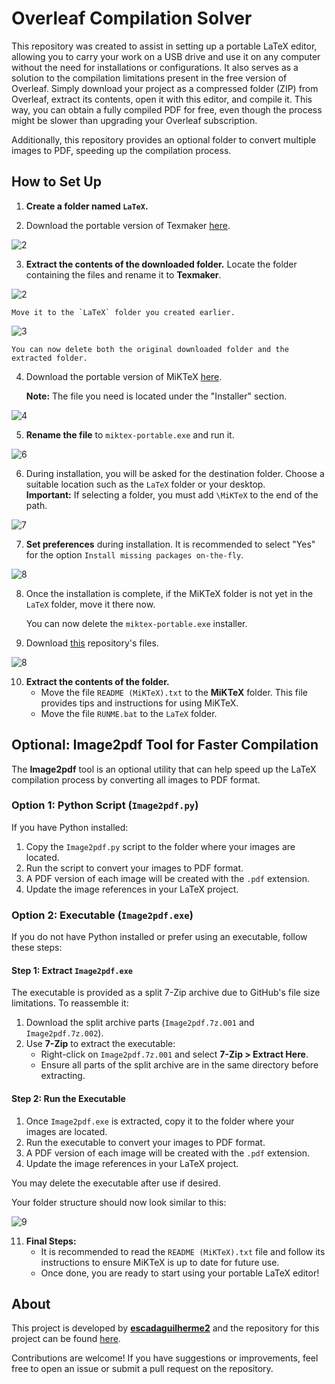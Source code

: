 # Overleaf Compilation Solver

This repository was created to assist in setting up a portable LaTeX editor, allowing you to carry your work on a USB drive and use it on any computer without the need for installations or configurations. It also serves as a solution to the compilation limitations present in the free version of Overleaf. Simply download your project as a compressed folder (ZIP) from Overleaf, extract its contents, open it with this editor, and compile it. This way, you can obtain a fully compiled PDF for free, even though the process might be slower than upgrading your Overleaf subscription.

Additionally, this repository provides an optional folder to convert multiple images to PDF, speeding up the compilation process.

## How to Set Up

1. **Create a folder named `LaTeX`.**

2. Download the portable version of Texmaker [here](https://www.xm1math.net/texmaker/download.html).

![2](https://github.com/user-attachments/assets/6d7c30d6-9de2-41f8-8689-4d8b78157c93)

3. **Extract the contents of the downloaded folder.**
    Locate the folder containing the files and rename it to **Texmaker**.

![2](https://github.com/user-attachments/assets/98ebc038-80dd-4c04-96b2-f260c99ee479)

    Move it to the `LaTeX` folder you created earlier.

![3](https://github.com/user-attachments/assets/3917ade8-2a5f-4e50-8d63-358224b53609)

    You can now delete both the original downloaded folder and the extracted folder.

4. Download the portable version of MiKTeX [here](https://miktex.org/download).

    **Note:** The file you need is located under the "Installer" section.

![4](https://github.com/user-attachments/assets/b8691310-2b15-4245-a799-7c1f99cd2a63)

5. **Rename the file** to `miktex-portable.exe` and run it.

![6](https://github.com/user-attachments/assets/9c2433a7-d1b5-4c16-a429-c44c9f70117c)

6. During installation, you will be asked for the destination folder. Choose a suitable location such as the `LaTeX` folder or your desktop.  
    **Important:** If selecting a folder, you must add `\MiKTeX` to the end of the path.
    
![7](https://github.com/user-attachments/assets/2bb05192-9cf8-45e4-97c6-ab44d8edc7eb)

7. **Set preferences** during installation. It is recommended to select "Yes" for the option `Install missing packages on-the-fly`.

![8](https://github.com/user-attachments/assets/500afc98-73bc-4c89-b03b-4ddfa08f4fd9)

8. Once the installation is complete, if the MiKTeX folder is not yet in the `LaTeX` folder, move it there now.

    You can now delete the `miktex-portable.exe` installer.

9. Download [this](https://github.com/escadaguilherme2/Overleaf_Compilation_Solver/releases) repository's files.

![8](https://github.com/user-attachments/assets/753cf8a0-5ca2-47f7-ba19-7a86bf8aed45)

10. **Extract the contents of the folder.**
    - Move the file `README (MiKTeX).txt` to the **MiKTeX** folder. This file provides tips and instructions for using MiKTeX.
    - Move the file `RUNME.bat` to the `LaTeX` folder.

## Optional: Image2pdf Tool for Faster Compilation

The **Image2pdf** tool is an optional utility that can help speed up the LaTeX compilation process by converting all images to PDF format.

### Option 1: Python Script (`Image2pdf.py`)

If you have Python installed:

1. Copy the `Image2pdf.py` script to the folder where your images are located.
2. Run the script to convert your images to PDF format.
3. A PDF version of each image will be created with the `.pdf` extension.
4. Update the image references in your LaTeX project.

### Option 2: Executable (`Image2pdf.exe`)

If you do not have Python installed or prefer using an executable, follow these steps:

#### Step 1: Extract `Image2pdf.exe`

The executable is provided as a split 7-Zip archive due to GitHub's file size limitations. To reassemble it:

1. Download the split archive parts (`Image2pdf.7z.001` and `Image2pdf.7z.002`).
2. Use **7-Zip** to extract the executable:
   - Right-click on `Image2pdf.7z.001` and select **7-Zip > Extract Here**.
   - Ensure all parts of the split archive are in the same directory before extracting.

#### Step 2: Run the Executable

1. Once `Image2pdf.exe` is extracted, copy it to the folder where your images are located.
2. Run the executable to convert your images to PDF format.
3. A PDF version of each image will be created with the `.pdf` extension.
4. Update the image references in your LaTeX project.

You may delete the executable after use if desired.

Your folder structure should now look similar to this:

![9](https://github.com/user-attachments/assets/31da48c8-1600-48ee-9781-646d1fb0e807)

11. **Final Steps:**
    - It is recommended to read the `README (MiKTeX).txt` file and follow its instructions to ensure MiKTeX is up to date for future use.
    - Once done, you are ready to start using your portable LaTeX editor!

## About

This project is developed by [**escadaguilherme2**](https://github.com/escadaguilherme2) and the repository for this project can be found [here](https://github.com/escadaguilherme2/Overleaf_Compilation_Solver).

Contributions are welcome! If you have suggestions or improvements, feel free to open an issue or submit a pull request on the repository.
